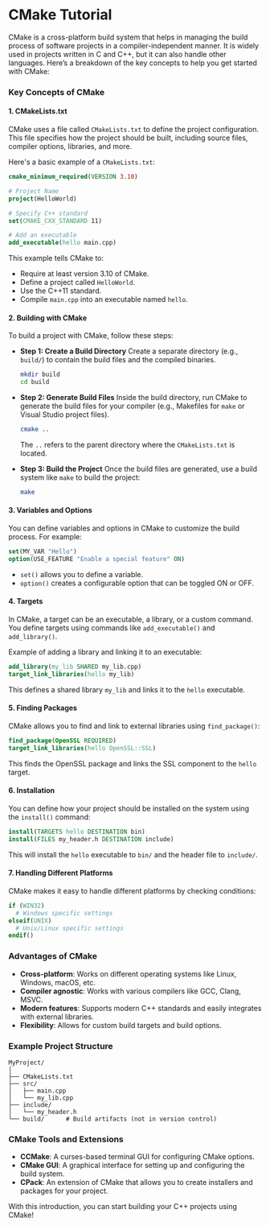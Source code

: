 # CMake Tutorial

CMake is a cross-platform build system that helps in managing the build process of software projects in a compiler-independent manner. It is widely used in projects written in C and C++, but it can also handle other languages. Here’s a breakdown of the key concepts to help you get started with CMake:

### **Key Concepts of CMake**

#### 1. **CMakeLists.txt**
   CMake uses a file called `CMakeLists.txt` to define the project configuration. This file specifies how the project should be built, including source files, compiler options, libraries, and more.

   Here's a basic example of a `CMakeLists.txt`:
   ```cmake
   cmake_minimum_required(VERSION 3.10)
   
   # Project Name
   project(HelloWorld)

   # Specify C++ standard
   set(CMAKE_CXX_STANDARD 11)

   # Add an executable
   add_executable(hello main.cpp)
   ```
   This example tells CMake to:
   - Require at least version 3.10 of CMake.
   - Define a project called `HelloWorld`.
   - Use the C++11 standard.
   - Compile `main.cpp` into an executable named `hello`.

#### 2. **Building with CMake**
   To build a project with CMake, follow these steps:
   
   - **Step 1: Create a Build Directory**
     Create a separate directory (e.g., `build/`) to contain the build files and the compiled binaries.
     ```bash
     mkdir build
     cd build
     ```
   
   - **Step 2: Generate Build Files**
     Inside the build directory, run CMake to generate the build files for your compiler (e.g., Makefiles for `make` or Visual Studio project files).
     ```bash
     cmake ..
     ```
     The `..` refers to the parent directory where the `CMakeLists.txt` is located.

   - **Step 3: Build the Project**
     Once the build files are generated, use a build system like `make` to build the project:
     ```bash
     make
     ```

#### 3. **Variables and Options**
   You can define variables and options in CMake to customize the build process. For example:
   ```cmake
   set(MY_VAR "Hello")
   option(USE_FEATURE "Enable a special feature" ON)
   ```
   - `set()` allows you to define a variable.
   - `option()` creates a configurable option that can be toggled ON or OFF.

#### 4. **Targets**
   In CMake, a target can be an executable, a library, or a custom command. You define targets using commands like `add_executable()` and `add_library()`.

   Example of adding a library and linking it to an executable:
   ```cmake
   add_library(my_lib SHARED my_lib.cpp)
   target_link_libraries(hello my_lib)
   ```
   This defines a shared library `my_lib` and links it to the `hello` executable.

#### 5. **Finding Packages**
   CMake allows you to find and link to external libraries using `find_package()`:
   ```cmake
   find_package(OpenSSL REQUIRED)
   target_link_libraries(hello OpenSSL::SSL)
   ```
   This finds the OpenSSL package and links the SSL component to the `hello` target.

#### 6. **Installation**
   You can define how your project should be installed on the system using the `install()` command:
   ```cmake
   install(TARGETS hello DESTINATION bin)
   install(FILES my_header.h DESTINATION include)
   ```

   This will install the `hello` executable to `bin/` and the header file to `include/`.

#### 7. **Handling Different Platforms**
   CMake makes it easy to handle different platforms by checking conditions:
   ```cmake
   if (WIN32)
     # Windows specific settings
   elseif(UNIX)
     # Unix/Linux specific settings
   endif()
   ```

### **Advantages of CMake**
- **Cross-platform**: Works on different operating systems like Linux, Windows, macOS, etc.
- **Compiler agnostic**: Works with various compilers like GCC, Clang, MSVC.
- **Modern features**: Supports modern C++ standards and easily integrates with external libraries.
- **Flexibility**: Allows for custom build targets and build options.

### **Example Project Structure**
```
MyProject/
│
├── CMakeLists.txt
├── src/
│   ├── main.cpp
│   └── my_lib.cpp
├── include/
│   └── my_header.h
└── build/      # Build artifacts (not in version control)
```

### **CMake Tools and Extensions**
- **CCMake**: A curses-based terminal GUI for configuring CMake options.
- **CMake GUI**: A graphical interface for setting up and configuring the build system.
- **CPack**: An extension of CMake that allows you to create installers and packages for your project.

With this introduction, you can start building your C++ projects using CMake!
